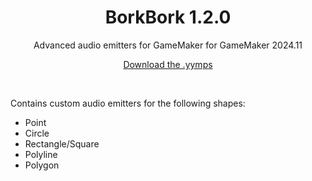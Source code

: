<h1 align="center">BorkBork 1.2.0</h1>

<p align="center">Advanced audio emitters for GameMaker for GameMaker 2024.11</p>

<p align="center"><a href="https://github.com/JujuAdams/BorkBork/releases/">Download the .yymps</a></p>

&nbsp;

Contains custom audio emitters for the following shapes:
- Point
- Circle
- Rectangle/Square
- Polyline
- Polygon
